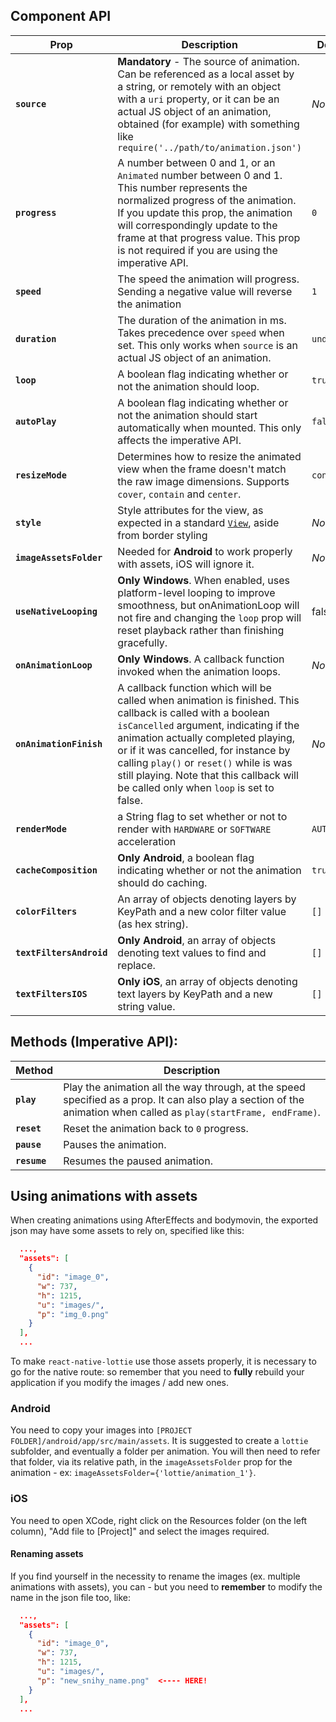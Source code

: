 ## Component API

| Prop                     | Description                                                                                                                                                                                                                                                                                                                                                            | Default     | Platform     |
| ------------------------ | ---------------------------------------------------------------------------------------------------------------------------------------------------------------------------------------------------------------------------------------------------------------------------------------------------------------------------------------------------------------------- | ----------- | ------------ |
| **`source`**             | **Mandatory** - The source of animation. Can be referenced as a local asset by a string, or remotely with an object with a `uri` property, or it can be an actual JS object of an animation, obtained (for example) with something like `require('../path/to/animation.json')`                                                                                         | _None_      | All          |
| **`progress`**           | A number between 0 and 1, or an `Animated` number between 0 and 1. This number represents the normalized progress of the animation. If you update this prop, the animation will correspondingly update to the frame at that progress value. This prop is not required if you are using the imperative API.                                                             | `0`         | All          |
| **`speed`**              | The speed the animation will progress. Sending a negative value will reverse the animation                                                                                                                                                                                                                                                                             | `1`         | All          |
| **`duration`**           | The duration of the animation in ms. Takes precedence over `speed` when set. This only works when `source` is an actual JS object of an animation.                                                                                                                                                                                                                     | `undefined` | All          |
| **`loop`**               | A boolean flag indicating whether or not the animation should loop.                                                                                                                                                                                                                                                                                                    | `true`      | All          |
| **`autoPlay`**           | A boolean flag indicating whether or not the animation should start automatically when mounted. This only affects the imperative API.                                                                                                                                                                                                                                  | `false`     | All          |
| **`resizeMode`**         | Determines how to resize the animated view when the frame doesn't match the raw image dimensions. Supports `cover`, `contain` and `center`.                                                                                                                                                                                                                            | `contain`   | All          |
| **`style`**              | Style attributes for the view, as expected in a standard [`View`](http://facebook.github.io/react-native/releases/0.46/docs/layout-props.html), aside from border styling                                                                                                                                                                                              | _None_      | All          |
| **`imageAssetsFolder`**  | Needed for **Android** to work properly with assets, iOS will ignore it.                                                                                                                                                                                                                                                                                               | _None_      | Android      |
| **`useNativeLooping`**   | **Only Windows**. When enabled, uses platform-level looping to improve smoothness, but onAnimationLoop will not fire and changing the `loop` prop will reset playback rather than finishing gracefully.                                                                                                                                                                | false       | Windows      |
| **`onAnimationLoop`**    | **Only Windows**. A callback function invoked when the animation loops.                                                                                                                                                                                                                                                                                                | _None_      | Windows      |
| **`onAnimationFinish`**  | A callback function which will be called when animation is finished. This callback is called with a boolean `isCancelled` argument, indicating if the animation actually completed playing, or if it was cancelled, for instance by calling `play()` or `reset()` while is was still playing. Note that this callback will be called only when `loop` is set to false. | _None_      | All          |
| **`renderMode`**         | a String flag to set whether or not to render with `HARDWARE` or `SOFTWARE` acceleration                                                                                                                                                                                                                                                                               | `AUTOMATIC` | iOS, Android |
| **`cacheComposition`**   | **Only Android**, a boolean flag indicating whether or not the animation should do caching.                                                                                                                                                                                                                                                                            | `true`      | Android      |
| **`colorFilters`**       | An array of objects denoting layers by KeyPath and a new color filter value (as hex string).                                                                                                                                                                                                                                                                           | `[]`        | All          |
| **`textFiltersAndroid`** | **Only Android**, an array of objects denoting text values to find and replace.                                                                                                                                                                                                                                                                                        | `[]`        | Android      |
| **`textFiltersIOS`**     | **Only iOS**, an array of objects denoting text layers by KeyPath and a new string value.                                                                                                                                                                                                                                                                              | `[]`        | iOS          |

## Methods (Imperative API):

| Method       | Description                                                                                                                                                        |
| ------------ | ------------------------------------------------------------------------------------------------------------------------------------------------------------------ |
| **`play`**   | Play the animation all the way through, at the speed specified as a prop. It can also play a section of the animation when called as `play(startFrame, endFrame)`. |
| **`reset`**  | Reset the animation back to `0` progress.                                                                                                                          |
| **`pause`**  | Pauses the animation.                                                                                                                                              |
| **`resume`** | Resumes the paused animation.                                                                                                                                      |

## Using animations with assets

When creating animations using AfterEffects and bodymovin, the exported json may have some assets to rely on, specified like this:

```json
  ...,
  "assets": [
    {
      "id": "image_0",
      "w": 737,
      "h": 1215,
      "u": "images/",
      "p": "img_0.png"
    }
  ],
  ...
```

To make `react-native-lottie` use those assets properly, it is necessary to go for the native route: so remember that you need to **fully** rebuild your application if you modify the images / add new ones.

### Android

You need to copy your images into `[PROJECT FOLDER]/android/app/src/main/assets`. It is suggested to create a `lottie` subfolder, and eventually a folder per animation.
You will then need to refer that folder, via its relative path, in the `imageAssetsFolder` prop for the animation - ex: `imageAssetsFolder={'lottie/animation_1'}`.

### iOS

You need to open XCode, right click on the Resources folder (on the left column), "Add file to [Project]" and select the images required.

#### Renaming assets

If you find yourself in the necessity to rename the images (ex. multiple animations with assets), you can - but you need to **remember** to modify the name in the json file too, like:

```json
  ...,
  "assets": [
    {
      "id": "image_0",
      "w": 737,
      "h": 1215,
      "u": "images/",
      "p": "new_snihy_name.png"  <---- HERE!
    }
  ],
  ...
```
